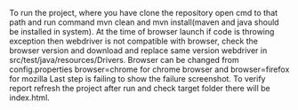 To run the project, where you have clone the repository open cmd to that path and run command mvn clean and mvn install(maven and java should be installed in system).
At the time of browser launch if code is throwing exception then webdriver is not compatible with browser, check the browser version and download and replace same version webdriver in src/test/java/resources/Drivers.
Browser can be changed from config.properties browser=chrome for chrome browser and browser=firefox for mozilla
Last step is failing to show the failure screenshot. To verify report refresh the project after run and check target folder there will be index.html.
